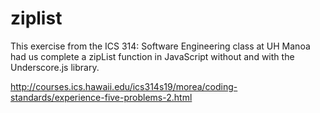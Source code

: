 # ziplist

This exercise from the ICS 314: Software Engineering class at UH Manoa had us complete a zipList function in JavaScript without and with the Underscore.js library.

http://courses.ics.hawaii.edu/ics314s19/morea/coding-standards/experience-five-problems-2.html
